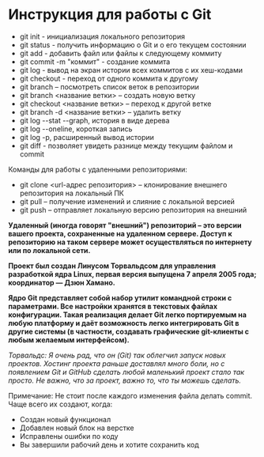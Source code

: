 # Инструкция для работы с Git
* git init - инициализация локального репозитория
* git status - получить информацию о Git и о его текущем состоянии
* git add - добавить файл или файлы к следующему коммиту
* git commit -m "коммит" - создание коммита
* git log - вывод на экран истории всех коммитов с их хеш-кодами
* git checkout - переход от одного коммита к другому
* git branch – посмотреть список веток в репозитории
* git branch <название ветки> – создать новую ветку
* git checkout <название ветки> – переход к другой ветке
* git branch -d <название ветки> – удалить ветку
* git log --stat --graph, история в виде дерева
* git log --oneline, короткая запись
* git log -p, расширенный вывод истории
* git diff - позволяет увидеть разнице между текущим файлом и commit

Команды для работы с удаленными репозиториями:

* git clone <url-адрес репозитория> – клонирование внешнего репозитория на
локальный ПК
* git pull – получение изменений и слияние с локальной версией
* git push – отправляет локальную версию репозитория на внешний

**Удаленный (иногда говорят "внешний") репозиторий – это версии вашего проекта, сохраненные на удаленном сервере. Доступ к репозиторию на таком сервере может осуществляться по интернету или по локальной сети.**

**Проект был создан Линусом Торвальдсом для управления разработкой ядра Linux, первая версия выпущена 7 апреля 2005 года; координатор — Дзюн Хамано.**

**Ядро Git представляет собой набор утилит командной строки с параметрами. Все настройки хранятся в текстовых файлах конфигурации. Такая реализация делает Git легко портируемым на любую платформу и даёт возможность легко интегрировать Git в другие системы (в частности, создавать графические git-клиенты с любым желаемым интерфейсом).**

*Торвальдс: Я очень рад, что он (Git) так облегчил запуск новых проектов. Хостинг проекта раньше доставлял много боли, но с появлением Git и GitHub сделать любой маленький проект стало так просто. Не важно, что за проект, важно то, что ты можешь сделать.*

Примечание: 
Не стоит после каждого изменения файла делать commit. Чаще всего их создают, когда:

* Создан новый функционал
* Добавлен новый блок на верстке
* Исправлены ошибки по коду
* Вы завершили рабочий день и хотите сохранить код
